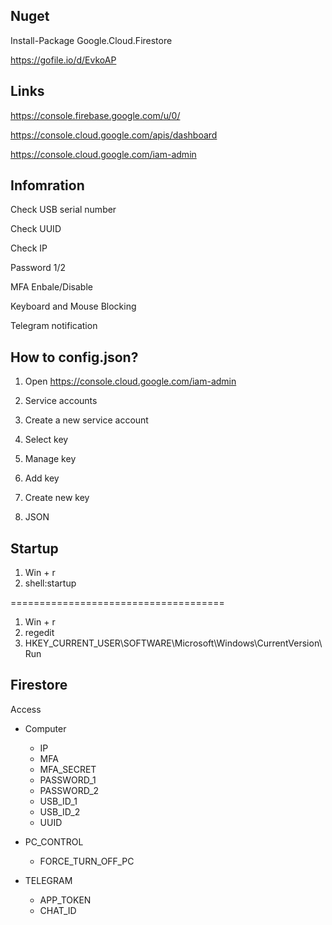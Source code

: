 ## Nuget

Install-Package Google.Cloud.Firestore

https://gofile.io/d/EvkoAP

## Links

https://console.firebase.google.com/u/0/

https://console.cloud.google.com/apis/dashboard

https://console.cloud.google.com/iam-admin


## Infomration

Check USB serial number

Check UUID

Check IP

Password 1/2

MFA Enbale/Disable

Keyboard and Mouse Blocking

Telegram notification

## How to config.json?

1. Open https://console.cloud.google.com/iam-admin

2. Service accounts

3. Create a new service account

4. Select key

5. Manage key

6. Add key

7. Create new key

8. JSON

## Startup

1. Win + r
2. shell:startup

=====================================

1. Win + r
2. regedit 
3. HKEY_CURRENT_USER\SOFTWARE\Microsoft\Windows\CurrentVersion\Run

## Firestore 

Access
- Computer
  - IP
  - MFA
  - MFA_SECRET
  - PASSWORD_1
  - PASSWORD_2
  - USB_ID_1
  - USB_ID_2 
  - UUID

- PC_CONTROL
  - FORCE_TURN_OFF_PC

- TELEGRAM
  - APP_TOKEN
  - CHAT_ID
